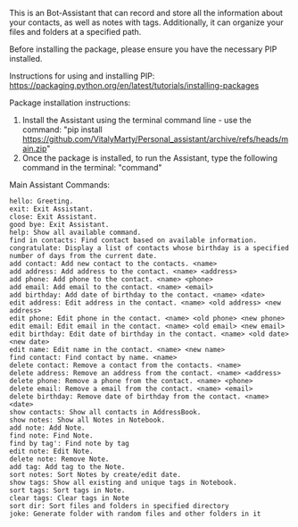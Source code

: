 This is an Bot-Assistant that can record and store all the information about your contacts, as well as notes with tags. Additionally, it can organize your files and folders at a specified path.

Before installing the package, please ensure you have the necessary PIP installed.

Instructions for using and installing PIP:
https://packaging.python.org/en/latest/tutorials/installing-packages



Package installation instructions:
1) Install the Assistant using the terminal command line - use the command: "pip install https://github.com/VitalyMarty/Personal_assistant/archive/refs/heads/main.zip"
2) Once the package is installed, to run the Assistant, type the following command in the terminal: "command"


Main Assistant Commands:

    hello: Greeting.
    exit: Exit Assistant.
    close: Exit Assistant.
    good bye: Exit Assistant.
    help: Show all available command.
    find in contacts: Find contact based on available information.
    congratulate: Display a list of contacts whose birthday is a specified number of days from the current date.
    add contact: Add new contact to the contacts. <name>
    add address: Add address to the contact. <name> <address>
    add phone: Add phone to the contact. <name> <phone>
    add email: Add email to the contact. <name> <email>
    add birthday: Add date of birthday to the contact. <name> <date>
    edit address: Edit address in the contact. <name> <old address> <new address>
    edit phone: Edit phone in the contact. <name> <old phone> <new phone>
    edit email: Edit email in the contact. <name> <old email> <new email>
    edit birthday: Edit date of birthday in the contact. <name> <old date> <new date>
    edit name: Edit name in the contact. <name> <new name>
    find contact: Find contact by name. <name>
    delete contact: Remove a contact from the contacts. <name>
    delete address: Remove an address from the contact. <name> <address>
    delete phone: Remove a phone from the contact. <name> <phone>
    delete email: Remove a email from the contact. <name> <email>
    delete birthday: Remove date of birthday from the contact. <name> <date>
    show contacts: Show all contacts in AddressBook.
    show notes: Show all Notes in Notebook.
    add note: Add Note.
    find note: Find Note.
    find by tag': Find note by tag
    edit note: Edit Note.
    delete note: Remove Note.
    add tag: Add tag to the Note.
    sort notes: Sort Notes by create/edit date.
    show tags: Show all existing and unique tags in Notebook.
    sort tags: Sort tags in Note.
    clear tags: Clear tags in Note
    sort dir: Sort files and folders in specified directory
    joke: Generate folder with random files and other folders in it
